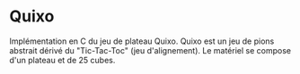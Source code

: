 # Quixo
Implémentation en C du jeu de plateau Quixo. Quixo est un jeu de pions abstrait dérivé du "Tic-Tac-Toc" (jeu d'alignement). Le matériel se compose d'un plateau et de 25 cubes.
